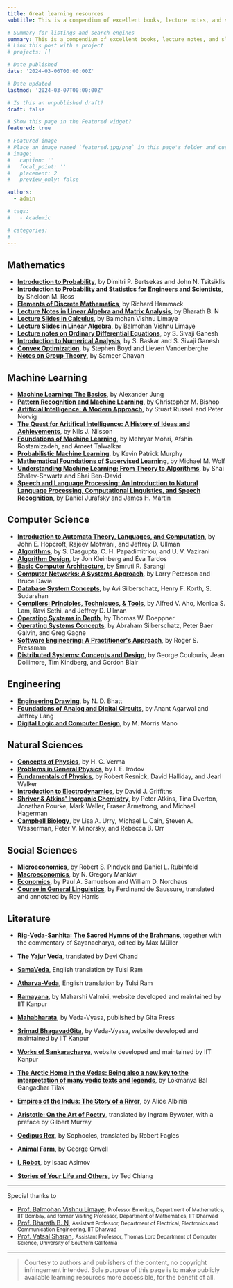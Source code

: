 ```yaml
---
title: Great learning resources
subtitle: This is a compendium of excellent books, lecture notes, and slides, spanning various fields of study in Mathematics, Machine Learning, Computer Science, Engineering, Natural Sciences, Social Sciences, and Literature, that are publicly available.

# Summary for listings and search engines
summary: This is a compendium of excellent books, lecture notes, and slides, spanning various fields of study in Mathematics, Machine Learning, Computer Science, Engineering, Natural Sciences, Social Sciences, and Literature, that are publicly available.
# Link this post with a project
# projects: []

# Date published
date: '2024-03-06T00:00:00Z'

# Date updated
lastmod: '2024-03-07T00:00:00Z'

# Is this an unpublished draft?
draft: false

# Show this page in the Featured widget?
featured: true

# Featured image
# Place an image named `featured.jpg/png` in this page's folder and customize its options here.
# image:
#   caption: ''
#   focal_point: ''
#   placement: 2
#   preview_only: false

authors:
  - admin

# tags:
#   - Academic

# categories:
#   - 
---
```


## Mathematics
* [**Introduction to Probability**](https://ocw.mit.edu/courses/res-6-012-introduction-to-probability-spring-2018/d973b10c2587781f86ca4f2aff49098f_MITRES_6_012S18_Textbook.pdf), by Dimitri P. Bertsekas and John N. Tsitsiklis
* [**Introduction to Probability and Statistics for Engineers and Scientists**](https://minerva.it.manchester.ac.uk/~saralees/statbook3.pdf), by Sheldon M. Ross
* [**Elements of Discrete Mathematics**](https://www.people.vcu.edu/~rhammack/Discrete/Alpha.pdf), by Richard Hammack
* [**Lecture Notes in Linear Algebra and Matrix Analysis**](https://bharathbettagerenagaraja.files.wordpress.com/2016/07/e212_matrixtheory_oct8.pdf), by Bharath B. N
* [**Lecture Slides in Calculus**](https://drive.google.com/open?id=1ZND5I8g1yGBzNRii4TkZBr7mX2T-8kao), by Balmohan Vishnu Limaye
* [**Lecture Slides in Linear Algebra**](https://drive.google.com/open?id=1jUO2FgE4V8FE5PIZEcZ68GOHTi24guNm), by Balmohan Vishnu Limaye
* [**Lecture notes on Ordinary Differential Equations**](https://www.math.iitb.ac.in/~siva/afs07.pdf), by S. Sivaji Ganesh
* [**Introduction to Numerical Analysis**](https://www.math.iitb.ac.in/~baskar/NA-20130603), by S. Baskar and S. Sivaji Ganesh
* [**Convex Optimization**](https://web.stanford.edu/~boyd/cvxbook/bv_cvxbook.pdf), by Stephen Boyd and Lieven Vandenberghe
* [**Notes on Group Theory**](http://home.iitk.ac.in/~chavan/alg1.pdf), by Sameer Chavan

## Machine Learning
* [**Machine Learning: The Basics**](https://alexjungaalto.github.io/MLBasicsBook.pdf), by Alexander Jung
* [**Pattern Recognition and Machine Learning**](https://www.microsoft.com/en-us/research/uploads/prod/2006/01/Bishop-Pattern-Recognition-and-Machine-Learning-2006.pdf), by Christopher M. Bishop
* [**Artificial Intelligence: A Modern Approach**](https://people.engr.tamu.edu/guni/csce421/files/AI_Russell_Norvig.pdf), by Stuart Russell and Peter Norvig
* [**The Quest for Aritifical Intelligence: A History of Ideas and Achievements**](https://ai.stanford.edu/~nilsson/QAI/qai.pdf), by Nils J. Nilsson
* [**Foundations of Machine Learning**](https://www.dropbox.com/s/38p0j6ds5q9c8oe/10290.pdf?dl=1), by Mehryar Mohri, Afshin Rostamizadeh, and Ameet Talwalkar
* [**Probabilistic Machine Learning**](https://github.com/probml/pml-book/releases/latest/download/book1.pdf), by Kevin Patrick Murphy
* [**Mathematical Foundations of Supervised Learning**](https://mediatum.ub.tum.de/doc/1723378/1723378.pdf), by Michael M. Wolf
* [**Understanding Machine Learning:
From Theory to Algorithms**](https://www.cs.huji.ac.il/~shais/UnderstandingMachineLearning/understanding-machine-learning-theory-algorithms.pdf), by Shai Shalev-Shwartz and Shai Ben-David
* [**Speech and Language Processing: An Introduction to Natural Language Processing, Computational Linguistics, and Speech Recognition**](https://web.stanford.edu/~jurafsky/slp3/ed3bookfeb3_2024.pdf), by Daniel Jurafsky and James H. Martin

## Computer Science
* [**Introduction to Automata Theory, Languages, and Computation**](https://www-2.dc.uba.ar/staff/becher/Hopcroft-Motwani-Ullman-2001.pdf), by John E. Hopcroft, Rajeev Motwani, and Jeffrey D. Ullman
* [**Algorithms**](http://algorithmics.lsi.upc.edu/docs/Dasgupta-Papadimitriou-Vazirani.pdf), by S. Dasgupta, C. H. Papadimitriou, and U. V. Vazirani
* [**Algorithm Design**](https://dl.icdst.org/pdfs/files3/9ce98c127c79e548ebea18966f526ae9.pdf), by Jon Kleinberg and Éva Tardos
* [**Basic Computer Architecture**](https://www.cse.iitd.ac.in/~srsarangi/archbook/archbook.pdf), by Smruti R. Sarangi
* [**Computer Networks: A Systems Approach**](https://titania.eng.monash.edu/netperf/docs/computer-networks-peterson-davie-v6.0.pdf), by Larry Peterson and Bruce Davie
* [**Database System Concepts**](https://db-book.com/), by Avi Silberschatz, Henry F. Korth, S. Sudarshan
* [**Compilers: Principles, Techniques, & Tools**](https://repository.unikom.ac.id/48769/1/Compilers%20-%20Principles%2C%20Techniques%2C%20and%20Tools%20%282006%29.pdf), by Alfred V. Aho, Monica S. Lam, Ravi Sethi, and Jeffrey D. Ullman
* [**Operating Systems in Depth**](https://www.oreilly.com/library/view/operating-systems-in/9780471687238/), by Thomas W. Doeppner
* [**Operating Systems Concepts**](https://os.ecci.ucr.ac.cr/slides/Abraham-Silberschatz-Operating-System-Concepts-10th-2018.pdf), by Abraham Silberschatz, Peter Baer Galvin, and Greg Gagne
* [**Software Engineering: A Practitioner's Approach**](https://intranetssn.github.io/www.ssn.net/twiki/pub/CseIntranet/CseBCS6403/PressmanBook.pdf), by Roger S. Pressman
* [**Distributed Systems: Concepts and Design**](https://bedford-computing.co.uk/learning/wp-content/uploads/2016/03/george-coulouris-distributed-systems-concepts-and-design-5th-edition.pdf), by George Coulouris, Jean Dollimore, Tim Kindberg, and Gordon Blair

## Engineering
* [**Engineering Drawing**](https://ia601704.us.archive.org/22/items/engineering-drawing-by-n.-d-bhatt/ENGINEERING%20DRAWING%20BY%20N.D%20BHATT.pdf), by N. D. Bhatt
* [**Foundations of Analog and Digital Circuits**](https://ia801500.us.archive.org/12/items/Foundations_of_Analog_and_Digital_Circuits_Mas/Foundations_of_Analog_and_Digital_Circuits_Mas.pdf), by Anant Agarwal and Jeffrey Lang
* [**Digital Logic and Computer Design**](https://ia800607.us.archive.org/3/items/DigitalLogicAndComputerDesignByM.MorrisMano2ndEdition/Digital%20Logic%20And%20Computer%20Design%20By%20M.%20Morris%20Mano%20%282nd%20Edition%29.pdf), by M. Morris Mano

## Natural Sciences
* [**Concepts of Physics**](https://images.collegedunia.com/public/image/b8ccbe2a7cb4dc6c7a5bbcb1bec3c41f.pdf), by H. C. Verma
* [**Problems in General Physics**](https://ia600709.us.archive.org/1/items/IrodovProblemsInGeneralPhysics/Irodov-Problems_in_General_Physics.pdf), by I. E. Irodov
* [**Fundamentals of Physics**](https://ia801804.us.archive.org/28/items/2014-jw-fundamentals-of-physics-extended-10th-ed-tand-a_202011/2014%20JW%20Fundamentals%20Of%20Physics%20Extended%2010th%20Ed%20TandA.pdf), by Robert Resnick, David Halliday, and Jearl Walker
* [**Introduction to Electrodynamics**](http://www-pnp.physics.ox.ac.uk/~gwenlan/teaching/EM/introduction-to-electrodynamics-d-j-griffiths-4ed.pdf), by David J. Griffiths
* [**Shriver & Atkins' Inorganic Chemistry**](https://edisciplinas.usp.br/pluginfile.php/7940313/mod_resource/content/1/Shriver%20%20Atkins%20-%20Inorganic%20Chemistry%205th.pdf), by Peter Atkins, Tina Overton, Jonathan Rourke, Mark Weller, Fraser Armstrong, and Michael Hagerman
* [**Campbell Biology**](https://www.pearsonhighered.com/assets/preface/0/1/3/5/0135855837.pdf), by Lisa A. Urry, Michael L. Cain, Steven A. Wasserman, Peter V. Minorsky, and Rebecca B. Orr


## Social Sciences
* [**Microeconomics**](https://lms-paralel.esaunggul.ac.id/pluginfile.php?file=%2F222814%2Fmod_resource%2Fcontent%2F2%2FMicroeconomics%20-%20Robert%20Pindyck%2C%20Daniel%20Rubinfeld.pdf), by Robert S. Pindyck and Daniel L. Rubinfeld
* [**Macroeconomics**](https://jollygreengeneral.typepad.com/files/n.-gregory-mankiw-macroeconomics-7th-edition-2009.pdf), by N. Gregory Mankiw
* [**Economics**](https://moodle.estgv.ipv.pt/201920/pluginfile.php/59329/mod_resource/content/1/samunord19.pdf), by Paul A. Samuelson and William D. Nordhaus
* [**Course in General Linguistics**](https://warwick.ac.uk/fac/arts/english/currentstudents/undergraduate/modules/fulllist/first/en122/lecturelist2019-20/saussure_course_in_general_linguistics.pdf), by Ferdinand de Saussure, translated and annotated by Roy Harris

## Literature
* [**Rig-Veda-Sanhita: The Sacred Hymns of the Brahmans**](https://archive.org/details/rigvedasanhitasa01syaauoft/page/n7/mode/2up), together with the commentary of Sayanacharya, edited by Max Müller
* [**The Yajur Veda**](https://ia802901.us.archive.org/33/items/yajurveda029670mbp/yajurveda029670mbp.pdf), translated by Devi Chand
* [**SamaVeda**](https://ia801906.us.archive.org/6/items/wg867/WG867-2013-SamVeda.pdf), English translation by Tulsi Ram
* [**Atharva-Veda**](https://archive.org/details/atharva-veda-vol-2-of-2/mode/2up), English translation by Tulsi Ram
* [**Ramayana**](https://www.valmiki.iitk.ac.in/content?language=dv&field_kanda_tid=1&field_sarga_value=1&field_sloka_value=1), by Maharshi Valmiki, website developed and maintained by IIT Kanpur
* [**Mahabharata**](https://archive.org/details/mahabharata-by-gita-press-in-hindi-and-sanskrit/Mahabharata%20Volume%201/), by Veda-Vyasa, published by Gita Press 
* [**Srimad BhagavadGita**](https://www.gitasupersite.iitk.ac.in/srimad?language=dv&field_chapter_value=1&field_nsutra_value=1), by Veda-Vyasa, website developed and maintained by IIT Kanpur
* [**Works of Sankaracharya**](https://www.sankara.iitk.ac.in/), website developed and maintained by IIT Kanpur
* [**The Arctic Home in the Vedas: Being also a new key to the interpretation of many vedic texts and legends**](https://ignca.gov.in/Asi_data/9566.pdf), by Lokmanya Bal Gangadhar Tilak

* [**Empires of the Indus: The Story of a River**](https://apnaorg.com/books/english/empires-of-the-indus/empires-of-the-indus.pdf), by Alice Albinia
* [**Aristotle: On the Art of Poetry**](https://ia800304.us.archive.org/10/items/aristotleonarto00aris/aristotleonarto00aris.pdf), translated by Ingram Bywater, with a preface by Gilbert Murray
* [**Oedipus Rex**](https://s3.amazonaws.com/scschoolfiles/720/oedipus_full_text_fagles_with_scenes_labeled.pdf), by Sophocles, translated by Robert Fagles
* [**Animal Farm**](https://ia800905.us.archive.org/25/items/AnimalFarmByGeorgeOrwell/Animal%20Farm%20by%20George%20Orwell.pdf), by George Orwell
* [**I, Robot**](https://www2.cs.sfu.ca/~vaughan/teaching/415/papers/I,%20Robot%20Ch1-3.pdf), by Isaac Asimov
* [**Stories of Your Life and Others**](https://raley.english.ucsb.edu/wp-content/uploads/Reading/Chiang-story.pdf), by Ted Chiang

---

Special thanks to 
*  [Prof. Balmohan Vishnu Limaye](https://www.math.iitb.ac.in/~bvl/), <small>Professor Emeritus, Department of Mathematics, IIT Bombay, and former Visiting Professor, Department of Mathematics, IIT Dharwad</small>
* [Prof. Bharath B. N](https://bharathbettagere.github.io/mywebpage/), <small>Assistant Professor, Department of Electrical, Electronics and Communication Engineering, IIT Dharwad</small>
* [Prof. Vatsal Sharan](https://vatsalsharan.github.io/), <small> Assistant Professor, Thomas Lord Department of Computer Science, University of Southern California </small>
---

> Courtesy to authors and publishers of the content, no copyright infringement intended. Sole purpose of this page is to make publicly available learning resources more accessible, for the benefit of all.<br>
